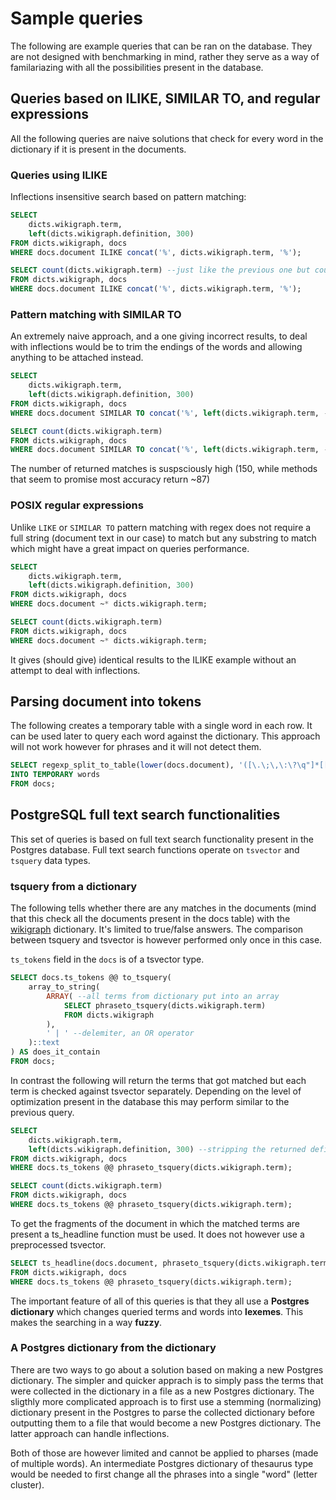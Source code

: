 # Sample queries

The following are example queries that can be ran on the database. They are not
designed with benchmarking in mind, rather they serve as a way of familariazing
with all the possibilities present in the database.


## Queries based on ILIKE, SIMILAR TO, and regular expressions

All the following queries are naive solutions that check for every word in the
dictionary if it is present in the documents.
### Queries using ILIKE

Inflections insensitive search based on pattern matching:

```sql
SELECT 
    dicts.wikigraph.term, 
    left(dicts.wikigraph.definition, 300)
FROM dicts.wikigraph, docs
WHERE docs.document ILIKE concat('%', dicts.wikigraph.term, '%');
```

```sql
SELECT count(dicts.wikigraph.term) --just like the previous one but counting
FROM dicts.wikigraph, docs
WHERE docs.document ILIKE concat('%', dicts.wikigraph.term, '%');
```

### Pattern matching with SIMILAR TO

An extremely naive approach, and a one giving incorrect results, to deal with
inflections would be to trim the endings of the words and allowing anything to
be attached instead.

```sql
SELECT 
    dicts.wikigraph.term, 
    left(dicts.wikigraph.definition, 300)
FROM dicts.wikigraph, docs
WHERE docs.document SIMILAR TO concat('%', left(dicts.wikigraph.term, -2), '[abcdefghijklmnoprstquwxyzv]{0,3} %');
```

```sql
SELECT count(dicts.wikigraph.term)
FROM dicts.wikigraph, docs
WHERE docs.document SIMILAR TO concat('%', left(dicts.wikigraph.term, -2), '[abcdefghijklmnoprstquwxyzv]{0,3} %');
```
The number of returned matches is suspsciously high (150, while methods that
seem to promise most accuracy return ~87)

### POSIX regular expressions

Unlike `LIKE` or `SIMILAR TO` pattern matching with regex does not require a
full string (document text in our case) to match but any substring to match
which might have a great impact on queries performance.

```sql
SELECT 
    dicts.wikigraph.term, 
    left(dicts.wikigraph.definition, 300)
FROM dicts.wikigraph, docs
WHERE docs.document ~* dicts.wikigraph.term;
```

```sql
SELECT count(dicts.wikigraph.term)
FROM dicts.wikigraph, docs
WHERE docs.document ~* dicts.wikigraph.term;
```

It gives (should give) identical results to the ILIKE example without an attempt
to deal with inflections.

## Parsing document into tokens

The following creates a temporary table with a single word in each row. It can
be used later to query each word against the dictionary. This approach will not
work however for phrases and it will not detect them.

```sql
SELECT regexp_split_to_table(lower(docs.document), '([\.\;\,\:\?\q"]*[[:space:]]+|\.)') tokens
INTO TEMPORARY words
FROM docs;
```

## PostgreSQL full text search functionalities
This set of queries is based on full text search functionality present in the
Postgres database. Full text search functions operate on `tsvector` and
`tsquery` data types.

### tsquery from a dictionary

The following tells whether there are any matches in the documents (mind that
this check all the documents present in the docs table) with the
[wikigraph](../setup/dictionaries/wikigraph.py) dictionary. It's limited to
true/false answers. The comparison between tsquery and tsvector is however
performed only once in this case.

`ts_tokens` field in the `docs` is of a tsvector type.

```sql
SELECT docs.ts_tokens @@ to_tsquery(
    array_to_string(
        ARRAY( --all terms from dictionary put into an array
            SELECT phraseto_tsquery(dicts.wikigraph.term) 
            FROM dicts.wikigraph
        ),
        ' | ' --delemiter, an OR operator
    )::text
) AS does_it_contain
FROM docs;
```

In contrast the following will return the terms that got matched but each term
is checked against tsvector separately. Depending on the level of optimization
present in the database this may perform similar to the previous query.

```sql
SELECT 
    dicts.wikigraph.term, 
    left(dicts.wikigraph.definition, 300) --stripping the returned definitions to 300 chars
FROM dicts.wikigraph, docs
WHERE docs.ts_tokens @@ phraseto_tsquery(dicts.wikigraph.term);
```

```sql
SELECT count(dicts.wikigraph.term)
FROM dicts.wikigraph, docs
WHERE docs.ts_tokens @@ phraseto_tsquery(dicts.wikigraph.term);
```

To get the fragments of the document in which the matched terms are present a
ts_headline function must be used. It does not however use a preprocessed
tsvector.

```sql
SELECT ts_headline(docs.document, phraseto_tsquery(dicts.wikigraph.term)), dicts.wikigraph.term, left(dicts.wikigraph.definition, 300) definition
FROM dicts.wikigraph, docs
WHERE docs.ts_tokens @@ phraseto_tsquery(dicts.wikigraph.term);
```

The important feature of all of this queries is that they all use a **Postgres
dictionary** which changes queried terms and words into **lexemes**. This makes
the searching in a way **fuzzy**.

### A Postgres dictionary from the dictionary

There are two ways to go about a solution based on making a new Postgres
dictionary. The simpler and quicker apprach is to simply pass the terms that
were collected in the dictionary in a file as a new Postgres dictionary. The
sligthly more complicated approach is to first use a stemming (normalizing)
dictionary present in the Postgres to parse the collected dictionary before
outputting them to a file that would become a new Postgres dictionary. The
latter approach can handle inflections. 

Both of those are however limited and cannot be applied to pharses (made of
multiple words). An intermediate Postgres dictionary of thesaurus type would be
needed to first change all the phrases into a single "word" (letter cluster). 

<!-- ```sql
CREATE TEXT SEARCH DICTIONARY wikigraph_dict(
    TEMPLATE = pg_catalog.simple,
    DictFile = myDict,
    Dictionary = pg_catalog.english_stem
)
``` -->

